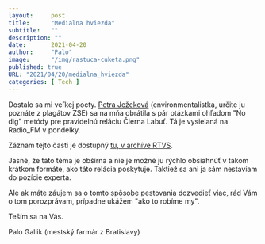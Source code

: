 ```yaml
---
layout:     post
title:      "Mediálna hviezda"
subtitle:   ""
description: ""
date:       2021-04-20
author:     "Palo"
image:      "/img/rastuca-cuketa.png"
published: true
URL: "2021/04/20/medialna_hviezda"
categories: [ Tech ]
---
```

Dostalo sa mi veľkej pocty. [Petra Ježeková](http://www.zse.sk/zelena-elektrina-petra-jezekova) (environmentalistka, určite ju poznáte z plagátov ZSE) sa na mňa obrátila s pár otázkami ohľadom "No dig" metódy pre pravidelnú reláciu Čierna Labuť. Tá je vysielaná na Radio_FM v pondelky.

 Záznam tejto časti je dostupný [tu, v archíve RTVS](https://www.rtvs.sk/radio/archiv/11473/1562422).

Jasné, že táto téma je obšírna a nie je možné ju rýchlo obsiahnúť v takom krátkom formáte, ako táto relácia poskytuje. Taktiež sa ani ja sám nestaviam do pozície experta.

Ale ak máte záujem sa o tomto spôsobe pestovania dozvedieť viac, rád Vám o tom porozprávam, prípadne ukážem "ako to robíme my".

Teším sa na Vás.

Palo Gallik 
(mestský farmár z Bratislavy)
